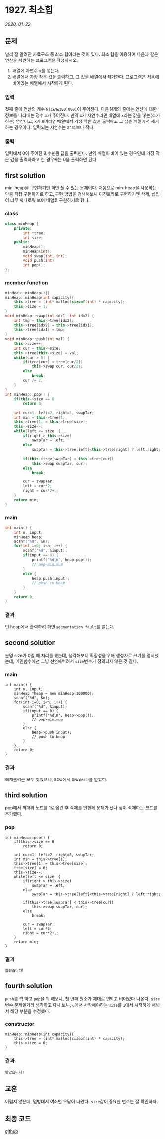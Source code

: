 # 1927. 최소힙
*2020. 01. 22*
## 문제 
널리 잘 알려진 자료구조 중 최소 힙이라는 것이 있다. 최소 힙을 이용하여 다음과 같은 연산을 지원하는 프로그램을 작성하시오.
 1. 배열에 자연수 `x`를 넣는다.
 2. 배열에서 가장 작은 값을 출력하고, 그 값을 배열에서 제거한다.
프로그램은 처음에 비어있는 배열에서 시작하게 된다.
### 입력
첫째 줄에 연산의 개수 `N(1≤N≤100,000)`이 주어진다. 다음 N개의 줄에는 연산에 대한 정보를 나타내는 정수 `x`가 주어진다. 
만약 `x`가 자연수라면 배열에 `x`라는 값을 넣는(추가하는) 연산이고, `x`가 `0`이라면 배열에서 가장 작은 값을 출력하고 그 값을 배열에서 제거하는 경우이다. 
입력되는 자연수는 `2^31`보다 작다.
### 출력
입력에서 0이 주어진 회수만큼 답을 출력한다. 만약 배열이 비어 있는 경우인데 가장 작은 값을 출력하라고 한 경우에는 0을 출력하면 된다

## first solution
min-heap을 구현하기만 하면 풀 수 있는 문제이다. 처음으로 min-heap을 사용하는 만큼 직접 구현하기로 하고, 구현 방법을 검색해보니 이진트리로 구현하기엔 삭제, 삽입이 너무 까다로워 보여
배열로 구현하기로 했다.
### class
``` cpp
class minHeap {
    private:
        int *tree;
        int size;
    public:
        minHeap();
        minHeap(int);
        void swap(int, int);
        void push(int);
        int pop();
};
```
### member function
``` cpp
minHeap::minHeap(){}
minHeap::minHeap(int capacity){
    this->tree = (int*)malloc(sizeof(int) * capacity);
    this->size = 1;
}
void minHeap::swap(int idx1, int idx2) {
    int tmp = this->tree[idx2];
    this->tree[idx2] = this->tree[idx1];
    this->tree[idx1] = tmp;
}
void minHeap::push(int val) {
    this->size++;
    int cur = this->size;
    this->tree[this->size] = val;
    while(cur > 0) {
        if(tree[cur] < tree[cur/2])
            this->swap(cur, cur/2);
        else
            break;
        cur /= 2;
    }
}
int minHeap::pop() {
    if(this->size == 0)
        return 0;
    
    int cur=1, left=2, right=3, swapTar;
    int min = this->tree[1];
    this->tree[1] = this->tree[size];
    this->size--;
    while(left <= size) {
        if(right > this->size)
            swapTar = left;
        else
            swapTar = this->tree[left]<this->tree[right] ? left:right;
        
        if(this->tree[swapTar] < this->tree[cur])
            this->swap(swapTar, cur);
        else
            break;

        cur = swapTar;
        left = cur*2;
        right = cur*2+1;
    }
    return min;
}
```
### main
``` cpp
int main() {
    int n, input;
    minHeap heap;
    scanf("%d", &n);
    for(int i=0; i<n; i++) {
        scanf("%d", &input);
        if(input == 0) {
            printf("%d\n", heap.pop());
            // pop-minimum
        }
        else {
            heap.push(input);
            // push to heap
        }
    }
    return 0;
}
```
### 결과
빈 heap에서 출력하려 하면 `segmentation fault`를 뱉는다.

## second solution
분명 size가 0일 때 처리를 했는데, 생각해보니 확장성을 위해 생성자로 크기를 명시했는데, 메인함수에선 그냥 선언해버려서 `size`변수가 정의되지 않은 것 같다.

### main
``` cpp{3,8,12}
int main() {
    int n, input;
    minHeap *heap = new minHeap(100000);
    scanf("%d", &n);
    for(int i=0; i<n; i++) {
        scanf("%d", &input);
        if(input == 0) {
            printf("%d\n", heap->pop());
            // pop-minimum
        }
        else {
            heap->push(input);
            // push to heap
        }
    }
    return 0;
}
```
### 결과
예제출력은 모두 맞았으나, BOJ에서 `틀렸습니다`를 받았다.

## third solution
pop에서 최하위 노드를 1로 옮긴 후 삭제를 안한게 문제가 됐나 싶어 삭제하는 코드를 추가했다.

### pop
``` cpp{8}
int minHeap::pop() {
    if(this->size == 0)
        return 0;
    
    int cur=1, left=2, right=3, swapTar;
    int min = this->tree[1];
    this->tree[1] = this->tree[size];
    tree[size] = 0;
    this->size--;
    while(left <= size) {
        if(right > this->size)
            swapTar = left;
        else
            swapTar = this->tree[left]<this->tree[right] ? left:right;
        
        if(this->tree[swapTar] < this->tree[cur])
            this->swap(swapTar, cur);
        else
            break;

        cur = swapTar;
        left = cur*2;
        right = cur*2+1;
    }
    return min;
}
```
### 결과
`틀렸습니다`!

## fourth solution
`push`를 쫙 하고 `pop`을 쫙 해보니, 첫 번째 원소가 제대로 안되고 비어있다 나온다. `size`변수 문제일거라 생각하고 다시 보니, `0`에서 시작해야하는 `size`를 `1`에서 시작하게 해놔서 해당 부분을 수정했다.

### constructor
``` cpp{3}
minHeap::minHeap(int capacity){
    this->tree = (int*)malloc(sizeof(int) * capacity);
    this->size = 0;
}
```
### 결과
`맞았습니다!`

## 교훈
어렵지 않은데, 덤벙대서 여러번 오답이 나왔다. `size`같이 중요한 변수는 잘 확인하자.

## 최종 코드
[github](https://github.com/shinjawkwang/bojPractice/blob/master/datastructure/heap/1927.cpp)

